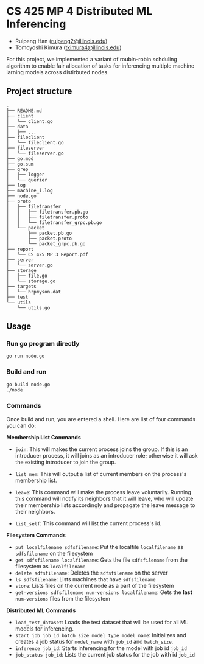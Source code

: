 # CS 425 MP 4 Distributed ML Inferencing

- Ruipeng Han (ruipeng2@illinois.edu)
- Tomoyoshi Kimura (tkimura4@illinois.edu)

For this project, we implemented a variant of roubin-robin schduling algorithm to enable fair allocation of tasks for inferencing multiple machine larning models across distirbuted nodes.


## Project structure

```
.
├── README.md
├── client
│   └── client.go
├── data
│   ├── ...
├── fileclient
│   └── fileclient.go
├── fileserver
│   └── fileserver.go
├── go.mod
├── go.sum
├── grep
│   ├── logger
│   └── querier
├── log
├── machine_i.log
├── node.go
├── proto
│   ├── filetransfer
│   │   ├── filetransfer.pb.go
│   │   ├── filetransfer.proto
│   │   └── filetransfer_grpc.pb.go
│   └── packet
│       ├── packet.pb.go
│       ├── packet.proto
│       └── packet_grpc.pb.go
├── report
│   └── CS 425 MP 3 Report.pdf
├── server
│   └── server.go
├── storage
│   ├── file.go
│   └── storage.go
├── targets
│   └── hrpmyson.dat
├── test
└── utils
    └── utils.go
```

## Usage

### Run go program directly

```bash
go run node.go
```

### Build and run 

```bash
go build node.go
./node
```

### Commands
Once build and run, you are entered a shell. Here are list of four commands you can do:

**Membership List Commands**

- ```join```: This will makes the current process joins the group. If this is an introducer process, it will joins as an introducer role; otherwise it will ask the existing introducer to join the group.

- ```list_mem```: This will output a list of current members on the process's membership list.

- ```leave```: This command will make the process leave voluntarily. Running this command will notify its neighbors that it will leave, who will update their membership lists accordingly and propagate the leave message to their neighbors.

- ```list_self```: This command will list the current process's id.

**Filesystem Commands**

- ```put localfilename sdfsfilename```: Put the localfile `localfilename` as `sdfsfilename` on the filesystem
- ```get sdfsfilename localfilename```: Gets the file `sdfsfilename` from the filesystem as `localfilename`
- ```delete sdfsfilename```: Deletes the `sdfsfilename` on the server
- ```ls sdfsfilename```: Lists machines that have `sdfsfilename`
- ```store```: Lists files on the current node as a part of the filesystem
- ```get-versions sdfsfilename num-versions localfilename```: Gets the **last** `num-versions` files from the filesystem


**Distributed ML Commands**

- ```load_test_dataset```: Loads the test dataset that will be used for all ML models for inferencing.
- ```start_job job_id batch_size model_type model_name```: Initializes and creates a job status for `model_name` with `job_id` and `batch_size`.
- ```inference job_id```: Starts inferencing for the model with job id `job_id `
- ```job_status job_id```: Lists the current job status for the job with id `job_id `

